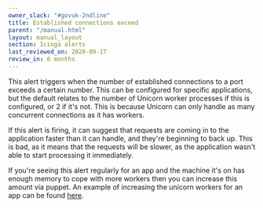 ```yaml
---
owner_slack: "#govuk-2ndline"
title: Established connections exceed
parent: "/manual.html"
layout: manual_layout
section: Icinga alerts
last_reviewed_on: 2020-09-17
review_in: 6 months
---
```


This alert triggers when the number of established connections to a
port exceeds a certain number. This can be configured for specific
applications, but the default relates to the number of Unicorn worker
processes if this is configured, or 2 if it's not. This is because
Unicorn can only handle as many concurrent connections as it has
workers.

If this alert is firing, it can suggest that requests are coming in to
the application faster than it can handle, and they're beginning to
back up. This is bad, as it means that the requests will be slower, as
the application wasn't able to start processing it immediately.

If you're seeing this alert regularly for an app and the machine it's on has
enough memory to cope with more workers then you can increase this amount via
puppet. An example of increasing the unicorn workers for an app can be
found [here](https://github.com/alphagov/govuk-puppet/pull/9831).
